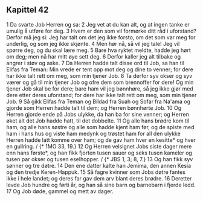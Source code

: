 ## Kapittel 42

1 Da svarte Job Herren og sa:
2 Jeg vet at du kan alt, og at ingen tanke er umulig å utføre for deg.
3 Hvem er den som vil formørke ditt råd i uforstand? Derfor må jeg si: Jeg har talt om det jeg ikke forsto, om det som var meg for underlig, og som jeg ikke skjønte.
4 Men hør nå, så vil jeg tale! Jeg vil spørre deg, og du skal lære meg.
5 Bare hva ryktet meldte, hadde jeg hørt om deg; men nå har mitt øye sett deg.
6 Derfor kaller jeg alt tilbake og angrer i støv og aske.
7 Da Herren hadde talt disse ord til Job, sa han til Elifas fra Teman: Min vrede er tent opp mot deg og dine to venner; for dere har ikke talt rett om meg, som min tjener Job.
8 Ta derfor syv okser og syv værer og gå til min tjener Job og ofre dem som brennoffer for dere! Og min tjener Job skal be for dere; bare ham vil jeg bønnhøre, så jeg ikke gjør med dere etter deres uforstand; for dere har ikke talt rett om meg, som min tjener Job.
9 Så gikk Elifas fra Teman og Bildad fra Suah og Sofar fra Na'ama og gjorde som Herren hadde talt til dem; og Herren bønnhørte Job.
10 Og Herren gjorde ende på Jobs ulykke, da han ba for sine venner; og Herren øket alt det Job hadde hatt, til det dobbelte.
11 Og alle hans brødre kom til ham, og alle hans søstre og alle som hadde kjent ham før, og de spiste med ham i hans hus og viste ham medynk og trøstet ham for all den ulykke Herren hadde latt komme over ham; og de gav ham hver en kesitte* og hver en gullring. / {* 1MO 33, 19.}
12 Og Herren velsignet Jobs siste dager mere enn hans første*, og han fikk fjorten tusen sauer og seks tusen kameler og tusen par okser og tusen eselhopper. / {* JBS 1, 3; 8, 7.}
13 Og han fikk syv sønner og tre døtre.
14 Den ene datter kalte han Jemima, den annen Kesia og den tredje Keren-Happuk.
15 Så fagre kvinner som Jobs døtre fantes ikke i hele landet; og deres far gav dem arv blant deres brødre.
16 Deretter levde Job hundre og førti år, og han så sine barn og barnebarn i fjerde ledd.
17 Og Job døde, gammel og mett av dager.
